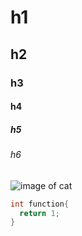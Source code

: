 # h1
## h2
### h3
#### h4
##### h5
###### h6

![image of cat](https://images.squarespace-cdn.com/content/v1/607f89e638219e13eee71b1e/1684821560422-SD5V37BAG28BURTLIXUQ/michael-sum-LEpfefQf4rU-unsplash.jpg)
```C
int function{
  return 1;
}
```
